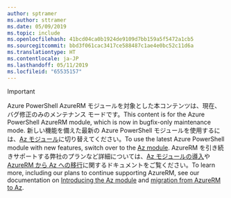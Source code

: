 ```yaml
---
author: sptramer
ms.author: sttramer
ms.date: 05/09/2019
ms.topic: include
ms.openlocfilehash: 41bcd04ca0b1924de9109d7bb159a5f5472a1cb5
ms.sourcegitcommit: bbd3f061cac3417ce588487c1ae4e0bc52c11d6a
ms.translationtype: HT
ms.contentlocale: ja-JP
ms.lasthandoff: 05/11/2019
ms.locfileid: "65535157"
---
```

> [!IMPORTANT]
>
> <span data-ttu-id="16442-101">Azure PowerShell AzureRM モジュールを対象とした本コンテンツは、現在、バグ修正のみのメンテナンス モードです。</span><span class="sxs-lookup"><span data-stu-id="16442-101">This content is for the Azure PowerShell AzureRM module, which is now in bugfix-only maintenance mode.</span></span>
> <span data-ttu-id="16442-102">新しい機能を備えた最新の Azure PowerShell モジュールを使用するには、[Az モジュール](/powershell/azure)に切り替えてください。</span><span class="sxs-lookup"><span data-stu-id="16442-102">To use the latest Azure PowerShell module with new features, switch over to the [Az module](/powershell/azure).</span></span> <span data-ttu-id="16442-103">AzureRM を引き続きサポートする弊社のプランなど詳細については、[Az モジュールの導入](/powershell/azure/new-azureps-module-az)や [AzureRM から Az への移行](/powershell/azure/migrate-from-azurerm-to-az)に関するドキュメントをご覧ください。</span><span class="sxs-lookup"><span data-stu-id="16442-103">To learn more, including our plans to continue supporting AzureRM, see our documentation on [Introducing the Az module](/powershell/azure/new-azureps-module-az) and [migration from AzureRM to Az](/powershell/azure/migrate-from-azurerm-to-az).</span></span>
